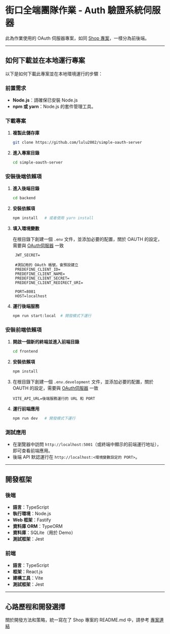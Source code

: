 # 街口全端團隊作業 - Auth 驗證系統伺服器

此為作業使用的 OAuth 伺服器專案，如同 [Shop 專案](https://github.com/lulu2002/jkopay-assignment-oauth-shop-app)，一樣分為前後端。

---

## 如何下載並在本地運行專案

以下是如何下載此專案並在本地環境運行的步驟：

### 前置需求

- **Node.js**：請確保已安裝 Node.js
- **npm 或 yarn**：Node.js 的套件管理工具。

### 下載專案

1. **複製此儲存庫**

   ```bash
   git clone https://github.com/lulu2002/simple-oauth-server
   ```
2. **進入專案目錄**

   ```bash
   cd simple-oauth-server
   ```

### 安裝後端依賴項

1. **進入後端目錄**

   ```bash
   cd backend   
   ```

2. **安裝依賴項**

   ```bash
   npm install   # 或者使用 yarn install
   ```
3. **填入環境變數**

   在根目錄下創建一個 `.env` 文件，並添加必要的配置，關於 OAUTH
   的設定，需要與 [OAuth伺服器](https://github.com/lulu2002/simple-oauth-server) 一致

   ```env
    JWT_SECRET=

    #測試用的 OAuth 帳號，會預設建立
    PREDEFINE_CLIENT_ID=
    PREDEFINE_CLIENT_NAME=
    PREDEFINE_CLIENT_SECRET=
    PREDEFINE_CLIENT_REDIRECT_URI=

    PORT=8081
    HOST=localhost
   ```

4. **運行後端服務**

   ```bash
   npm run start:local  # 開發模式下運行
   ```

### 安裝前端依賴項

1. **開啟一個新的終端並進入前端目錄**

   ```bash
   cd frontend   
   ```

2. **安裝依賴項**

   ```bash
   npm install   
   ```
3. 在根目錄下創建一個 `.env.development` 文件，並添加必要的配置，關於 OAUTH
   的設定，需要與 [OAuth伺服器](https://github.com/lulu2002/simple-oauth-server) 一致

   ```env
   VITE_API_URL=後端服務運行的 URL 和 PORT
   ```

4. **運行前端應用**

   ```bash
   npm run dev   # 開發模式下運行
   ```

### 測試應用

- 在瀏覽器中訪問 `http://localhost:5001`（或終端中顯示的前端運行地址），即可查看前端應用。
- 後端 API 默認運行在 `http://localhost:<環境變數設定的 PORT>`。

---

## 開發框架

### 後端

- **語言**：TypeScript
- **執行環境**：Node.js
- **Web 框架**：Fastify
- **資料庫 ORM**：TypeORM
- **資料庫**：SQLite（用於 Demo）
- **測試框架**：Jest

### 前端

- **語言**：TypeScript
- **框架**：React.js
- **建構工具**：Vite
- **測試框架**：Jest

---

## 心路歷程和開發選擇

關於開發方法和策略，統一寫在了 Shop 專案的 README.md 中，請參考 [專案連結](https://github.com/lulu2002/jkopay-assignment-oauth-shop-app?tab=readme-ov-file#%E9%96%8B%E7%99%BC%E6%96%B9%E6%B3%95)